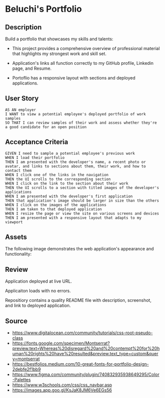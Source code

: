 # Beluchi's Portfolio

## Description

Build a portfolio that showcases my skills and talents:

* This project provides a comprehensive overview of professional material that highlights my strongest work and skill set.

* Application's links all function correctly to my GitHub profile, Linkedin page, and Resume. 

* Portoflio has a responsive layout with sections and deployed applications. 

## User Story

```
AS AN employer
I WANT to view a potential employee's deployed portfolio of work samples
SO THAT I can review samples of their work and assess whether they're a good candidate for an open position
```

## Acceptance Criteria 
```
GIVEN I need to sample a potential employee's previous work
WHEN I load their portfolio
THEN I am presented with the developer's name, a recent photo or avatar, and links to sections about them, their work, and how to contact them
WHEN I click one of the links in the navigation
THEN the UI scrolls to the corresponding section
WHEN I click on the link to the section about their work
THEN the UI scrolls to a section with titled images of the developer's applications
WHEN I am presented with the developer's first application
THEN that application's image should be larger in size than the others
WHEN I click on the images of the applications
THEN I am taken to that deployed application
WHEN I resize the page or view the site on various screens and devices
THEN I am presented with a responsive layout that adapts to my viewport
```

## Assets

The following image demonstrates the web application's appearance and functionality:

## Review

Application deployed at live URL.

Applicaiton loads with no errors.

Repositiory contains a quality README file with description, screenshot, and link to deployed application.

## Source
* https://www.digitalocean.com/community/tutorials/css-root-pseudo-class
* https://fonts.google.com/specimen/Montserrat?preview.text=Whereas%20disregard%20and%20contempt%20for%20human%20rights%20have%20resulted&preview.text_type=custom&query=montserrat
* https://bestfolios.medium.com/10-great-fonts-for-portfolio-design-2debfe2f1bb9
* https://www.figma.com/community/plugin/740832935938649295/Color-Palettes
* https://www.w3schools.com/css/css_navbar.asp
* https://images.app.goo.gl/KsJaK8JM6Ve6EGs56

